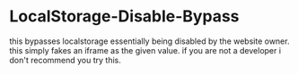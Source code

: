 # LocalStorage-Disable-Bypass
this bypasses localstorage essentially being disabled by the website owner. this simply fakes an iframe as the given value. if you are not a developer i don't recommend you try this.
